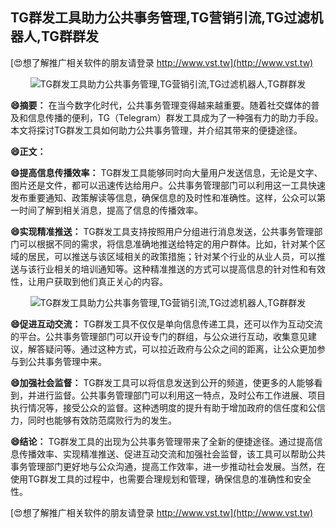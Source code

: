 ## **TG群发工具助力公共事务管理,TG营销引流,TG过滤机器人,TG群群发**

[😍想了解推广相关软件的朋友请登录 http://www.vst.tw](http://www.vst.tw)

 <center><img src="https://vst.tw/MP4/tuiguang/png/4.png" alt="TG群发工具助力公共事务管理,TG营销引流,TG过滤机器人,TG群群发"></center>

**😄摘要：**
在当今数字化时代，公共事务管理变得越来越重要。随着社交媒体的普及和信息传播的便利，TG（Telegram）群发工具成为了一种强有力的助力手段。本文将探讨TG群发工具如何助力公共事务管理，并介绍其带来的便捷途径。

**😄正文：**

**😄提高信息传播效率：**
TG群发工具能够同时向大量用户发送信息，无论是文字、图片还是文件，都可以迅速传达给用户。公共事务管理部门可以利用这一工具快速发布重要通知、政策解读等信息，确保信息的及时性和准确性。这样，公众可以第一时间了解到相关消息，提高了信息的传播效率。

**😄实现精准推送：**
TG群发工具支持按照用户分组进行消息发送，公共事务管理部门可以根据不同的需求，将信息准确地推送给特定的用户群体。比如，针对某个区域的居民，可以推送与该区域相关的政策措施；针对某个行业的从业人员，可以推送与该行业相关的培训通知等。这种精准推送的方式可以提高信息的针对性和有效性，让用户获取到他们真正关心的内容。

 <center><img src="https://vst.tw/MP4/tuiguang/png/1.png" alt="TG群发工具助力公共事务管理,TG营销引流,TG过滤机器人,TG群群发"></center>

**😄促进互动交流：**
TG群发工具不仅仅是单向信息传递工具，还可以作为互动交流的平台。公共事务管理部门可以开设专门的群组，与公众进行互动，收集意见建议，解答疑问等。通过这种方式，可以拉近政府与公众之间的距离，让公众更加参与到公共事务管理中来。

**😄加强社会监督：**
TG群发工具可以将信息发送到公开的频道，使更多的人能够看到，并进行监督。公共事务管理部门可以利用这一特点，及时公布工作进展、项目执行情况等，接受公众的监督。这种透明度的提升有助于增加政府的信任度和公信力，同时也能够有效防范腐败行为的发生。

**😄结论：**
TG群发工具的出现为公共事务管理带来了全新的便捷途径。通过提高信息传播效率、实现精准推送、促进互动交流和加强社会监督，该工具可以帮助公共事务管理部门更好地与公众沟通，提高工作效率，进一步推动社会发展。当然，在使用TG群发工具的过程中，也需要合理规划和管理，确保信息的准确性和安全性。

[😍想了解推广相关软件的朋友请登录 http://www.vst.tw](http://www.vst.tw)



